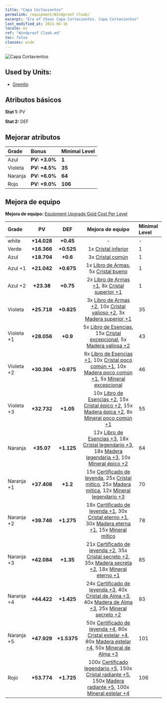 ```yaml
---
title: "Capa Cortavientos"
permalink: /equipment/Windproof Cloak/
excerpt: "Era of Chaos Capa Cortavientos. Capa Cortavientos"
last_modified_at: 2021-04-16
locale: es
ref: "Windproof Cloak.md"
toc: false
classes: wide
---
```


  ![Capa Cortavientos](/images/e/e_6014.png)

## Used by Units:

* [Gremlin](/es/units/Gremlin/) 


## Atributos básicos
 **Stat 1:** PV

 **Stat 2:** DEF

## Mejorar atributos

  |     Grade    |   Bonus | Minimal Level | 
  |:-------------|:--------|:--------------| 
  | Azul | **PV: +3.0%** | **1** | 
  | Violeta | **PV: +4.5%** | **35** | 
  | Naranja | **PV: +6.0%** | **64** | 
  | Rojo | **PV: +9.0%** | **106** | 


## Mejora de equipo
 **Mejora de equipo:** [Equipment Upgrade Gold Cost Per Level](/equipment/EquipmentUpgradeCostPerLevel/) 

  |          Grade      | PV | DEF | Mejora de equipo | Minimal Level |
  |:--------------------|:---------:|:---------:|:----------------:|:--------------|
  | white | **+14.028** | **+0.45** | - | - |
  | Verde | **+16.366** | **+0.525** | 1x [Cristal inferior](/es/Items/mat_5/) | 1 |
  | Azul | **+18.704** | **+0.6** | 3x [Cristal común](/es/Items/mat_11/) | 1 |
  | Azul +1 | **+21.042** | **+0.675** | 1x [Libro de Armas](/es/Items/mat_18/), 5x [Cristal bueno](/es/Items/mat_17/) | 1 |
  | Azul +2 | **+23.38** | **+0.75** | 2x [Libro de Armas +1](/es/Items/mat_25/), 8x [Cristal superior +1](/es/Items/mat_24/) | 1 |
  | Violeta | **+25.718** | **+0.825** | 3x [Libro de Armas +2](/es/Items/mat_32/), 10x [Cristal valioso +2](/es/Items/mat_31/), 3x [Madera superior +1](/es/Items/mat_20/) | 35 |
  | Violeta +1 | **+28.056** | **+0.9** | 5x [Libro de Esencias](/es/Items/mat_39/), 15x [Cristal excepcional](/es/Items/mat_38/), 5x [Madera valiosa +2](/es/Items/mat_27/) | 43 |
  | Violeta +2 | **+30.394** | **+0.975** | 8x [Libro de Esencias +1](/es/Items/mat_46/), 10x [Cristal poco común +1](/es/Items/mat_45/), 10x [Madera poco común +1](/es/Items/mat_41/), 5x [Mineral excepcional](/es/Items/mat_33/) | 46 |
  | Violeta +3 | **+32.732** | **+1.05** | 10x [Libro de Esencias +2](/es/Items/mat_53/), 15x [Cristal épico +2](/es/Items/mat_52/), 15x [Madera épica +2](/es/Items/mat_48/), 8x [Mineral poco común +1](/es/Items/mat_40/) | 55 |
  | Naranja | **+35.07** | **+1.125** | 12x [Libro de Esencias +3](/es/Items/mat_60/), 18x [Cristal legendario +3](/es/Items/mat_59/), 18x [Madera legendaria +3](/es/Items/mat_55/), 10x [Mineral épico +2](/es/Items/mat_47/) | 64 |
  | Naranja +1 | **+37.408** | **+1.2** | 15x [Certificado de leyenda](/es/Items/mat_67/), 25x [Cristal mítico](/es/Items/mat_66/), 25x [Madera mítica](/es/Items/mat_62/), 12x [Mineral legendario +3](/es/Items/mat_54/) | 70 |
  | Naranja +2 | **+39.746** | **+1.275** | 18x [Certificado de leyenda +1](/es/Items/mat_74/), 30x [Cristal eterno +1](/es/Items/mat_73/), 30x [Madera eterna +1](/es/Items/mat_69/), 15x [Mineral mítico](/es/Items/mat_61/) | 78 |
  | Naranja +3 | **+42.084** | **+1.35** | 21x [Certificado de leyenda +2](/es/Items/mat_81/), 35x [Cristal secreto +2](/es/Items/mat_80/), 35x [Madera secreta +2](/es/Items/mat_76/), 18x [Mineral eterno +1](/es/Items/mat_68/) | 85 |
  | Naranja +4 | **+44.422** | **+1.425** | 24x [Certificado de leyenda +3](/es/Items/mat_88/), 40x [Cristal de Alma +3](/es/Items/mat_87/), 40x [Madera de Alma +3](/es/Items/mat_83/), 25x [Mineral secreto +2](/es/Items/mat_75/) | 93 |
  | Naranja +5 | **+47.929** | **+1.5375** | 50x [Certificado de leyenda +4](/es/Items/mat_95/), 80x [Cristal estelar +4](/es/Items/mat_94/), 80x [Madera estelar +4](/es/Items/mat_90/), 50x [Mineral de Alma +3](/es/Items/mat_82/) | 101 |
  | Rojo | **+53.774** | **+1.725** | 100x [Certificado legendario +5](/es/Items/mat_102/), 150x [Cristal radiante +5](/es/Items/mat_101/), 150x [Madera radiante +5](/es/Items/mat_97/), 100x [Mineral estelar +4](/es/Items/mat_89/) | 106 |

